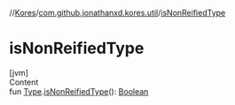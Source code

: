 //[Kores](../index.md)/[com.github.jonathanxd.kores.util](index.md)/[isNonReifiedType](is-non-reified-type.md)



# isNonReifiedType  
[jvm]  
Content  
fun [Type](https://docs.oracle.com/javase/8/docs/api/java/lang/reflect/Type.html).[isNonReifiedType](is-non-reified-type.md)(): [Boolean](https://kotlinlang.org/api/latest/jvm/stdlib/kotlin/-boolean/index.html)  



